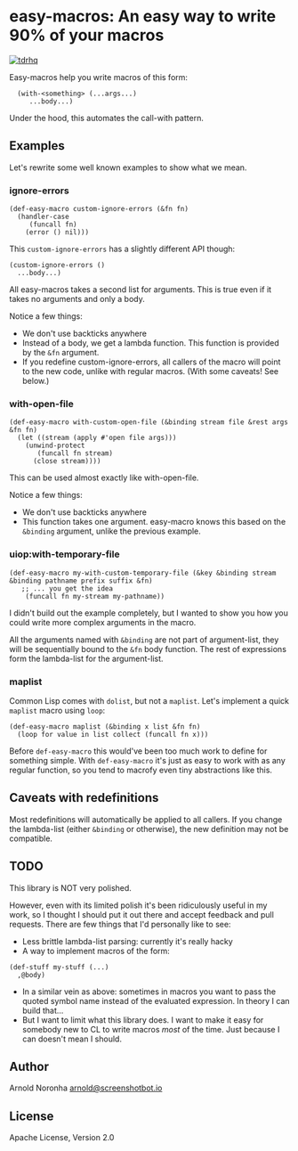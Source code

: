 
# easy-macros: An easy way to write 90% of your macros

[![tdrhq](https://circleci.com/gh/tdrhq/easy-macros.svg?style=shield)](https://app.circleci.com/pipelines/github/tdrhq/easy-macros?branch=main)

Easy-macros help you write macros of this form:

```
  (with-<something> (...args...)
     ...body...)
```

Under the hood, this automates the call-with pattern.

## Examples

Let's rewrite some well known examples to show what we mean.

### ignore-errors

```
(def-easy-macro custom-ignore-errors (&fn fn)
  (handler-case
     (funcall fn)
    (error () nil)))
```

This `custom-ignore-errors` has a slightly different API though:

```
(custom-ignore-errors ()
  ...body...)
```

All easy-macros takes a second list for arguments. This is true even
if it takes no arguments and only a body.

Notice a few things:
* We don't use backticks anywhere
* Instead of a body, we get a lambda function. This function is provided by the `&fn` argument.
* If you redefine custom-ignore-errors, all callers of the macro will
  point to the new code, unlike with regular macros. (With some caveats! See below.)

### with-open-file

```
(def-easy-macro with-custom-open-file (&binding stream file &rest args &fn fn)
  (let ((stream (apply #'open file args)))
    (unwind-protect
       (funcall fn stream)
      (close stream))))
```

This can be used almost exactly like with-open-file.

Notice a few things:
* We don't use backticks anywhere
* This function takes one argument. easy-macro knows this based on the
  `&binding` argument, unlike the previous example.

### uiop:with-temporary-file

```
(def-easy-macro my-with-custom-temporary-file (&key &binding stream &binding pathname prefix suffix &fn)
   ;; ... you get the idea
    (funcall fn my-stream my-pathname))
```

I didn't build out the example completely, but I wanted to show you
how you could write more complex arguments in the macro.

All the arguments named with `&binding` are not part of argument-list,
they will be sequentially bound to the `&fn` body function. The rest
of expressions form the lambda-list for the argument-list.

### maplist

Common Lisp comes with `dolist`, but not a `maplist`. Let's implement
a quick `maplist` macro using `loop`:

```
(def-easy-macro maplist (&binding x list &fn fn)
  (loop for value in list collect (funcall fn x)))
```

Before `def-easy-macro` this would've been too much work to define for
something simple. With `def-easy-macro` it's just as easy to work with
as any regular function, so you tend to macrofy even tiny abstractions
like this.


## Caveats with redefinitions

Most redefinitions will automatically be applied to all callers. If
you change the lambda-list (either `&binding` or otherwise), the new
definition may not be compatible.

## TODO

This library is NOT very polished.

However, even with its limited polish it's been ridiculously useful in
my work, so I thought I should put it out there and accept feedback
and pull requests. There are few things that I'd personally like to see:

* Less brittle lambda-list parsing: currently it's really hacky
* A way to implement macros of the form:
```
(def-stuff my-stuff (...)
  ,@body)
```
* In a similar vein as above: sometimes in macros you want to pass the
  quoted symbol name instead of the evaluated expression. In theory I
  can build that...
* But I want to limit what this library does. I want to make it easy
  for somebody new to CL to write macros *most* of the time. Just
  because I can doesn't mean I should.

## Author

Arnold Noronha <arnold@screenshotbot.io>

## License

Apache License, Version 2.0
